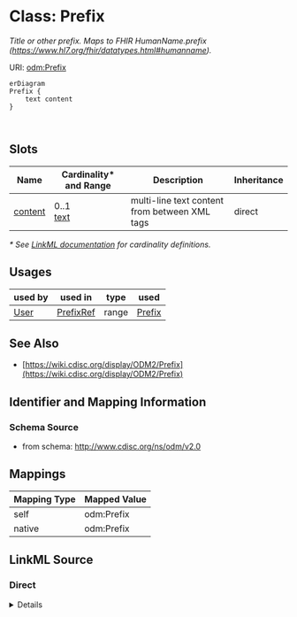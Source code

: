 # Class: Prefix

_Title or other prefix. Maps to FHIR HumanName.prefix (https://www.hl7.org/fhir/datatypes.html#humanname)._




URI: [odm:Prefix](http://www.cdisc.org/ns/odm/v2.0/Prefix)


```mermaid
erDiagram
Prefix {
    text content  
}



```



<!-- no inheritance hierarchy -->


## Slots

| Name | Cardinality* and Range | Description | Inheritance |
| ---  | --- | --- | --- |
| [content](content.md) | 0..1 <br/> [text](text.md) | multi-line text content from between XML tags | direct |

_* See [LinkML documentation](https://linkml.io/linkml/schemas/slots.html#slot-cardinality) for cardinality definitions._




## Usages

| used by | used in | type | used |
| ---  | --- | --- | --- |
| [User](User.md) | [PrefixRef](PrefixRef.md) | range | [Prefix](Prefix.md) |






## See Also

* [https://wiki.cdisc.org/display/ODM2/Prefix](https://wiki.cdisc.org/display/ODM2/Prefix)

## Identifier and Mapping Information







### Schema Source


* from schema: http://www.cdisc.org/ns/odm/v2.0





## Mappings

| Mapping Type | Mapped Value |
| ---  | ---  |
| self | odm:Prefix |
| native | odm:Prefix |





## LinkML Source

<!-- TODO: investigate https://stackoverflow.com/questions/37606292/how-to-create-tabbed-code-blocks-in-mkdocs-or-sphinx -->

### Direct

<details>
```yaml
name: Prefix
description: Title or other prefix. Maps to FHIR HumanName.prefix (https://www.hl7.org/fhir/datatypes.html#humanname).
from_schema: http://www.cdisc.org/ns/odm/v2.0
see_also:
- https://wiki.cdisc.org/display/ODM2/Prefix
rank: 1000
slots:
- content
slot_usage:
  content:
    name: content
    domain_of:
    - TranslatedText
    - Title
    - CheckValue
    - Code
    - WorkflowEnd
    - UserName
    - Prefix
    - Suffix
    - FullName
    - GivenName
    - FamilyName
    - StreetName
    - HouseNumber
    - City
    - StateProv
    - Country
    - PostalCode
    - OtherText
    - Meaning
    - LegalReason
    - DateTimeStamp
    - ReasonForChange
    - SourceID
    - FlagValue
    - FlagType
    - Value
    range: text
class_uri: odm:Prefix

```
</details>

### Induced

<details>
```yaml
name: Prefix
description: Title or other prefix. Maps to FHIR HumanName.prefix (https://www.hl7.org/fhir/datatypes.html#humanname).
from_schema: http://www.cdisc.org/ns/odm/v2.0
see_also:
- https://wiki.cdisc.org/display/ODM2/Prefix
rank: 1000
slot_usage:
  content:
    name: content
    domain_of:
    - TranslatedText
    - Title
    - CheckValue
    - Code
    - WorkflowEnd
    - UserName
    - Prefix
    - Suffix
    - FullName
    - GivenName
    - FamilyName
    - StreetName
    - HouseNumber
    - City
    - StateProv
    - Country
    - PostalCode
    - OtherText
    - Meaning
    - LegalReason
    - DateTimeStamp
    - ReasonForChange
    - SourceID
    - FlagValue
    - FlagType
    - Value
    range: text
attributes:
  content:
    name: content
    description: multi-line text content from between XML tags
    from_schema: http://www.cdisc.org/ns/odm/v2.0
    rank: 1000
    alias: content
    owner: Prefix
    domain_of:
    - TranslatedText
    - Title
    - CheckValue
    - Code
    - WorkflowEnd
    - UserName
    - Prefix
    - Suffix
    - FullName
    - GivenName
    - FamilyName
    - StreetName
    - HouseNumber
    - City
    - StateProv
    - Country
    - PostalCode
    - OtherText
    - Meaning
    - LegalReason
    - DateTimeStamp
    - ReasonForChange
    - SourceID
    - FlagValue
    - FlagType
    - Value
    range: text
    inlined: true
class_uri: odm:Prefix

```
</details>